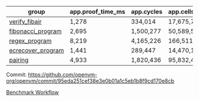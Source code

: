 | group | app.proof_time_ms | app.cycles | app.cells_used | leaf.proof_time_ms | leaf.cycles | leaf.cells_used |
| -- | -- | -- | -- | -- | -- | -- |
| [verify_fibair](https://github.com/openvm-org/openvm/blob/benchmark-results/benchmarks/verify_fibair-95eda251cef38e3e0b01a1c5eb1b8f9cd170e8cb.md) | 1,278 |  334,014 |  17,675,762 |- | - | - |
| [fibonacci_program](https://github.com/openvm-org/openvm/blob/benchmark-results/benchmarks/fibonacci-95eda251cef38e3e0b01a1c5eb1b8f9cd170e8cb.md) | 2,695 |  1,500,277 |  50,589,503 | 3,773 |  1,263,273 |  70,283,312 |
| [regex_program](https://github.com/openvm-org/openvm/blob/benchmark-results/benchmarks/regex-95eda251cef38e3e0b01a1c5eb1b8f9cd170e8cb.md) | 8,219 |  4,165,226 |  166,511,152 | 14,726 |  3,981,997 |  304,555,694 |
| [ecrecover_program](https://github.com/openvm-org/openvm/blob/benchmark-results/benchmarks/ecrecover-95eda251cef38e3e0b01a1c5eb1b8f9cd170e8cb.md) | 1,441 |  289,447 |  14,470,186 | 12,711 |  2,988,558 |  244,252,702 |
| [pairing](https://github.com/openvm-org/openvm/blob/benchmark-results/benchmarks/pairing-95eda251cef38e3e0b01a1c5eb1b8f9cd170e8cb.md) | 4,933 |  1,820,436 |  95,832,407 | 14,238 |  3,267,444 |  273,857,172 |


Commit: https://github.com/openvm-org/openvm/commit/95eda251cef38e3e0b01a1c5eb1b8f9cd170e8cb

[Benchmark Workflow](https://github.com/openvm-org/openvm/actions/runs/14475671348)

